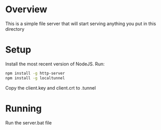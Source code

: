 # Overview
This is a simple file server that will start serving anything you put in this directory

# Setup
Install the most recent version of NodeJS.  Run:
``` bash
npm install -g http-server
npm install -g localtunnel
```
Copy the client.key and client.crt to .tunnel

# Running
Run the server.bat file
